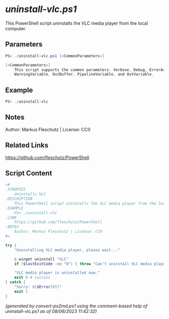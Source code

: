 *uninstall-vlc.ps1*
================

This PowerShell script uninstalls the VLC media player from the local computer.

Parameters
----------
```powershell
PS> ./uninstall-vlc.ps1 [<CommonParameters>]

[<CommonParameters>]
    This script supports the common parameters: Verbose, Debug, ErrorAction, ErrorVariable, WarningAction, 
    WarningVariable, OutBuffer, PipelineVariable, and OutVariable.
```

Example
-------
```powershell
PS> ./uninstall-vlc

```

Notes
-----
Author: Markus Fleschutz | License: CC0

Related Links
-------------
https://github.com/fleschutz/PowerShell

Script Content
--------------
```powershell
<#
.SYNOPSIS
	Uninstalls VLC
.DESCRIPTION
	This PowerShell script uninstalls the VLC media player from the local computer.
.EXAMPLE
	PS> ./uninstall-vlc
.LINK
	https://github.com/fleschutz/PowerShell
.NOTES
	Author: Markus Fleschutz | License: CC0
#>

try {
	"Uninstalling VLC media player, please wait..."

	& winget uninstall "VLC"
	if ($lastExitCode -ne "0") { throw "Can't uninstall VLC media player, is it installed?" }

	"VLC media player is uninstalled now."
	exit 0 # success
} catch {
	"Sorry: $($Error[0])"
	exit 1
}
```

*(generated by convert-ps2md.ps1 using the comment-based help of uninstall-vlc.ps1 as of 08/06/2023 11:42:32)*
